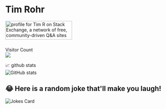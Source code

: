 # Tim Rohr
<a href="https://stackexchange.com/users/5815467"><img src="https://stackexchange.com/users/flair/5815467.png?theme=dark" width="208" height="58" alt="profile for Tim R on Stack Exchange, a network of free, community-driven Q&amp;A sites" title="profile for Tim R on Stack Exchange, a network of free, community-driven Q&amp;A sites"></a>

###
Visitor Count <br>
![](https://komarev.com/ghpvc/?username=TimRohr&color=brightgreen&style=plastic)

📈 github stats <br>
![GitHub stats](https://github-readme-stats-git-masterrstaa-rickstaa.vercel.app/api?username=TimRohr&theme=merko)

## 😂 Here is a random joke that'll make you laugh!
![Jokes Card](https://readme-jokes.vercel.app/api)
